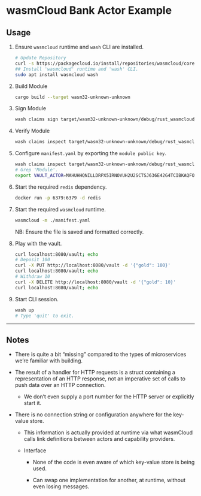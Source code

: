 # wasmCloud Bank Actor Example


## Usage

1. Ensure `wasmcloud` runtime and `wash` CLI are installed.

    ```bash
    # Update Repository
    curl -s https://packagecloud.io/install/repositories/wasmcloud/core/script.deb.sh | sudo bash
    ## Install 'wasmcloud' runtime and 'wash' CLI.
    sudo apt install wasmcloud wash
    ```

2. Build Module

    ```bash
    cargo build --target wasm32-unknown-unknown
    ```

3. Sign Module

    ```bash
    wash claims sign target/wasm32-unknown-unknown/debug/rust_wasmcloud_bank_actor.wasm -k -q --name "Bank Actor"
    ```

4. Verify Module

    ```bash
    wash claims inspect target/wasm32-unknown-unknown/debug/rust_wasmcloud_bank_actor_s.wasm
    ```

5. Configure `manifest.yaml` by exporting the `module public key`.

    ```bash
    wash claims inspect target/wasm32-unknown-unknown/debug/rust_wasmcloud_bank_actor_s.wasm
    # Grep 'Module'.
    export VAULT_ACTOR=MAHUHHQNILLDRPX5IRNOVUH2U2SCTSJ636E42G4TCIBKAQFOBUSS74TW
    ```

6. Start the required `redis` dependency.

    ```bash
    docker run -p 6379:6379 -d redis
    ```

7. Start the required `wasmcloud` runtime.

    ```bash
    wasmcloud -m ./manifest.yaml
    ```

    NB: Ensure the file is saved and formatted correctly.

8. Play with the vault.

    ```bash
    curl localhost:8080/vault; echo
    # Deposit 100
    curl -X PUT http://localhost:8080/vault -d '{"gold": 100}'
    curl localhost:8080/vault; echo
    # Withdraw 10
    curl -X DELETE http://localhost:8080/vault -d '{"gold": 10}'
    curl localhost:8080/vault; echo
    ```

8. Start CLI session.

    ```bash
    wash up
    # Type 'quit' to exit.
    ```

---

## Notes

* There is quite a bit “missing” compared to the types of microservices we’re familiar with building.

* The result of a handler for HTTP requests is a struct containing a representation of an HTTP response, not an imperative set of calls to push data over an HTTP connection.

    * We don’t even supply a port number for the HTTP server or explicitly start it.

* There is no connection string or configuration anywhere for the key-value store.

    * This information is actually provided at runtime via what wasmCloud calls link definitions between actors and capability providers.

    * Interface

        * None of the code is even aware of which key-value store is being used.

        * Can swap one implementation for another, at runtime, without even losing messages.